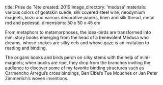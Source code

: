 title: Prise de Tête 
created: 2019
image_directory: 'medusa'
materials: various colors of goatskin suede, silk covered steel wire, neodymium magnets, kozo and various decorative papers, linen and silk thread, metal rod and pedestal. 
dimensions: 50 x 50 x 45 cm

From metaphors to metamorphoses, the idea-birds are transformed into mini story books emerging from the head of a benevolent Medusa who dreams, whose snakes are silky eels and whose gaze is an invitation to reading and binding.

The origami books and birds perch on silky stems with the help of mini-magnets; when books are ripe, they drop from the branches inviting the audience to discover some of my favorite binding structures such as Carmencho Arregui’s cross bindings, Ben Elbel’s Tue Mouches or Jan Peter Zimmerlich’s woven inventions.
